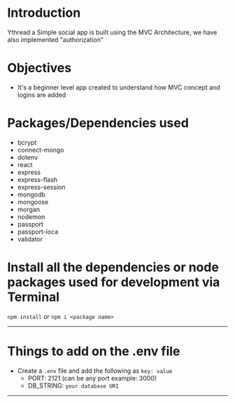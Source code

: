 # Introduction

 Ythread a Simple social app is built using the MVC Architecture, we have also implemented "authorization" 


# Objectives

- It's a beginner level app created to understand how MVC concept and logins are added

# Packages/Dependencies used 

- bcrypt
- connect-mongo
- dotenv
- react 
- express
- express-flash
- express-session
- mongodb
- mongoose
- morgan
- nodemon
- passport   
- passport-loca 
- validator


# Install all the dependencies or node packages used for development via Terminal

`npm install` or `npm i <package name>` 

---

# Things to add on the .env file

- Create a `.env` file and add the following as `key: value` 
  - PORT: 2121 (can be any port example: 3000) 
  - DB_STRING: `your database URI` 
 ---
 


